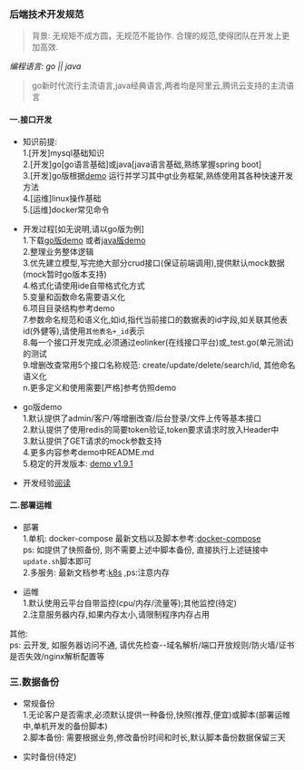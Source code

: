 ### 后端技术开发规范  

> 背景: 无规矩不成方圆，无规范不能协作. 合理的规范,使得团队在开发上更加高效.

*编程语言: go || java*  
> go新时代流行主流语言,java经典语言,两者均是阿里云,腾讯云支持的主流语言

#### 一.接口开发  
- 知识前提:  
1.[开发]mysql基础知识  
2.[开发]go[go语言基础]或java[java语言基础,熟练掌握spring boot]  
3.[开发]go版根据[demo](https://github.com/dreamlu/deercoder-gin) 运行并学习其中gt业务框架,熟练使用其各种快速开发方法  
4.[运维]linux操作基础  
5.[运维]docker常见命令  

- 开发过程[如无说明,请以go版为例]  
1.下载[go版demo](https://github.com/dreamlu/deercoder-gin) 或者[java版demo](https://gitlab.com/wobangkj/spring-boot)  
2.整理业务整体逻辑  
3.优先建立模型,写完绝大部分crud接口(保证前端调用),提供默认mock数据(mock暂时go版本支持)  
4.格式化请使用ide自带格式化方式  
5.变量和函数命名需要语义化  
6.项目目录结构参考demo  
7.参数命名规范和语义化,如id,指代当前接口的数据表的id字段,如关联其他表id(外健等),请使用`其他表名+_id`表示  
8.每一个接口开发完成,必须通过eolinker(在线接口平台)或_test.go(单元测试)的测试  
9.增删改查常用5个接口名称规范: create/update/delete/search/id, 其他命名语义化  
n.更多定义和使用需要[严格]参考仿照demo  

- go版demo  
1.默认提供了admin/客户/等增删改查/后台登录/文件上传等基本接口  
2.默认提供了使用redis的简要token验证,token要求请求时放入Header中  
3.默认提供了GET请求的mock参数支持  
4.更多内容参考demo中README.md  
5.稳定的开发版本: [demo v1.9.1](https://github.com/dreamlu/deercoder-gin/releases/tag/v1.9.1)  

- 开发经验[阅读](./开发经验/README.md)  

#### 二.部署运帷  
- 部署  
1.单机: docker-compose  最新文档以及脚本参考:[docker-compose](https://github.com/dreamlu/shell/tree/master/docker/docker-compose)  
ps: 如提供了快照备份, 则不需要上述中脚本备份, 直接执行上述链接中`update.sh`脚本即可  
2.多服务: 最新文档参考:[k8s](https://github.com/dreamlu/shell/tree/master/docker/k8s) ,ps:注意内存  

- 运帷  
1.默认使用云平台自带监控(cpu/内存/流量等);其他监控(待定)  
2.注意服务器内存,如果内存太小,请限制程序内存占用  

其他:  
ps: 云开发, 如服务器访问不通, 请优先检查--域名解析/端口开放规则/防火墙/证书是否失效/nginx解析配置等

### 三.数据备份  
- 常规备份  
1.无论客户是否需求,必须默认提供一种备份,快照(推荐,便宜)或脚本(部署运帷中,单机开发的备份脚本)  
2.脚本备份: 需要根据业务,修改备份时间和时长,默认脚本备份数据保留三天    

- 实时备份(待定)  